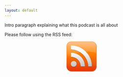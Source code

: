 ```yaml
---
layout: default
---
```

Intro paragraph explaining what this podcast is all about

Please follow using the RSS feed:
<center><img src="/assets/img/rss-41072_640.png" width="100px"></center>

